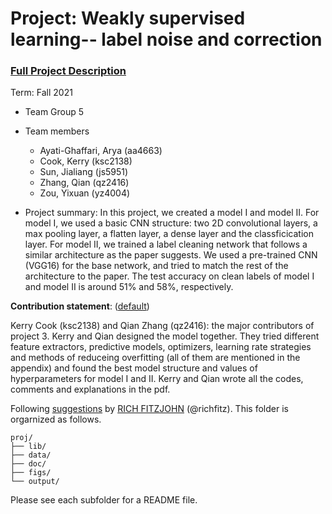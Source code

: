 # Project: Weakly supervised learning-- label noise and correction


### [Full Project Description](doc/project3_desc.md)

Term: Fall 2021

+ Team Group 5
+ Team members
	+ Ayati-Ghaffari, Arya (aa4663)
	+ Cook, Kerry (ksc2138)
	+ Sun, Jialiang (js5951)
	+ Zhang, Qian (qz2416)
	+ Zou, Yixuan (yz4004)

+ Project summary: In this project, we created a model I and model II. For model I, we used a basic CNN structure: two 2D convolutional layers, a max pooling layer, a flatten layer, a dense layer and the classficication layer. For model II, we trained a label cleaning network that follows a similar architecture as the paper suggests. We used a pre-trained CNN (VGG16) for the base network, and tried to match the rest of the architecture to the paper. The test accuracy on clean labels of model I and model II is around 51% and 58%, respectively.
	
**Contribution statement**: ([default](doc/a_note_on_contributions.md)) 

Kerry Cook (ksc2138) and Qian Zhang (qz2416): the major contributors of project 3. Kerry and Qian designed the model together. They tried different feature extractors, predictive models, optimizers, learning rate strategies and methods of reduceing overfitting (all of them are mentioned in the appendix) and found the best model structure and values of hyperparameters for model I and II. Kerry and Qian wrote all the codes, comments and explanations in the pdf.

Following [suggestions](http://nicercode.github.io/blog/2013-04-05-projects/) by [RICH FITZJOHN](http://nicercode.github.io/about/#Team) (@richfitz). This folder is orgarnized as follows.

```
proj/
├── lib/
├── data/
├── doc/
├── figs/
└── output/
```

Please see each subfolder for a README file.
